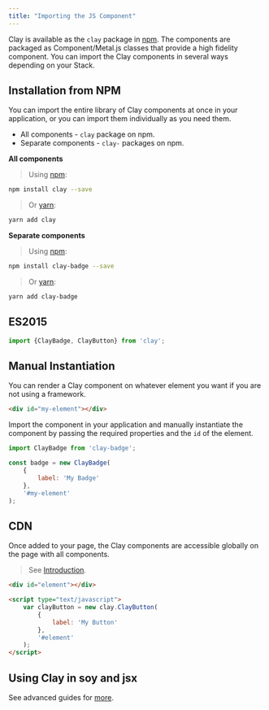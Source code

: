 ```yaml
---
title: "Importing the JS Component"
---
```


<article id="importing-the-js-component">

Clay is available as the `clay` package in [npm](https://www.npmjs.com/). The components are packaged as Component/Metal.js classes that provide a high fidelity component. You can import the Clay components in several ways depending on your Stack.

## Installation from NPM

You can import the entire library of Clay components at once in your application, or you can import them individually as you need them.

* All components - `clay` package on npm.
* Separate components - `clay-` packages on npm.

**All components**

> Using [npm](https://www.npmjs.com/):

```bash
npm install clay --save
```

> Or [yarn](https://yarnpkg.com/lang/en/):

```bash
yarn add clay
```

**Separate components**

> Using [npm](https://www.npmjs.com/):

```bash
npm install clay-badge --save
```

> Or [yarn](https://yarnpkg.com/lang/en/):

```bash
yarn add clay-badge
```

## ES2015

```javascript
import {ClayBadge, ClayButton} from 'clay';
```

## Manual Instantiation

You can render a Clay component on whatever element you want if you are not using a framework.

```html
<div id="my-element"></div>
```

Import the component in your application and manually instantiate the component by passing the required properties and the `id` of the element.

```javascript
import ClayBadge from 'clay-badge';

const badge = new ClayBadge(
    {
        label: 'My Badge'
    }, 
    '#my-element'
);
```

## CDN

Once added to your page, the Clay components are accessible globally on the page with all components.

> See [Introduction](/docs/getting-started/introduction.html).

```html
<div id="element"></div>

<script type="text/javascript">
    var clayButton = new clay.ClayButton(
        {
            label: 'My Button'
        }, 
        '#element'
    );
</script>
```

## Using Clay in soy and jsx

See advanced guides for [more](/docs/advanced-guides/using-js-components-with-metal.html).

</article>